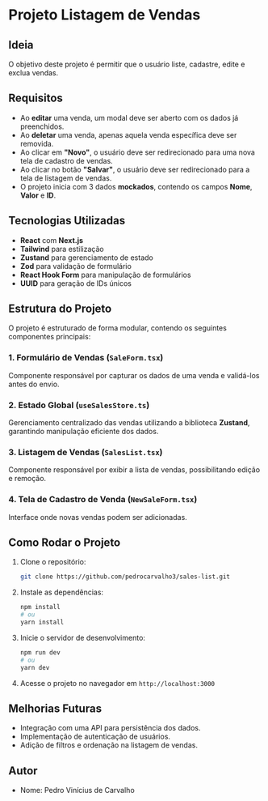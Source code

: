 # Projeto Listagem de Vendas

## Ideia
O objetivo deste projeto é permitir que o usuário liste, cadastre, edite e exclua vendas.

## Requisitos
- Ao **editar** uma venda, um modal deve ser aberto com os dados já preenchidos.
- Ao **deletar** uma venda, apenas aquela venda específica deve ser removida.
- Ao clicar em **"Novo"**, o usuário deve ser redirecionado para uma nova tela de cadastro de vendas.
- Ao clicar no botão **"Salvar"**, o usuário deve ser redirecionado para a tela de listagem de vendas.
- O projeto inicia com 3 dados **mockados**, contendo os campos **Nome**, **Valor** e **ID**.

## Tecnologias Utilizadas
- **React** com **Next.js**
- **Tailwind** para estilização
- **Zustand** para gerenciamento de estado
- **Zod** para validação de formulário
- **React Hook Form** para manipulação de formulários
- **UUID** para geração de IDs únicos

## Estrutura do Projeto
O projeto é estruturado de forma modular, contendo os seguintes componentes principais:

### **1. Formulário de Vendas (`SaleForm.tsx`)**
Componente responsável por capturar os dados de uma venda e validá-los antes do envio.

### **2. Estado Global (`useSalesStore.ts`)**
Gerenciamento centralizado das vendas utilizando a biblioteca **Zustand**, garantindo manipulação eficiente dos dados.

### **3. Listagem de Vendas (`SalesList.tsx`)**
Componente responsável por exibir a lista de vendas, possibilitando edição e remoção.

### **4. Tela de Cadastro de Venda (`NewSaleForm.tsx`)**
Interface onde novas vendas podem ser adicionadas.

## Como Rodar o Projeto
1. Clone o repositório:
   ```bash
   git clone https://github.com/pedrocarvalho3/sales-list.git
   ```
2. Instale as dependências:
   ```bash
   npm install
   # ou
   yarn install
   ```
3. Inicie o servidor de desenvolvimento:
   ```bash
   npm run dev
   # ou
   yarn dev
   ```
4. Acesse o projeto no navegador em `http://localhost:3000`

## Melhorias Futuras
- Integração com uma API para persistência dos dados.
- Implementação de autenticação de usuários.
- Adição de filtros e ordenação na listagem de vendas.

## Autor
- Nome: Pedro Vinícius de Carvalho
